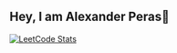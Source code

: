 ## Hey, I am Alexander Peras👋
[![LeetCode Stats](https://leetcard.jacoblin.cool/AlexthePear?theme=dark&font=Actor&ext=heatmap)](https://leetcode.com/u/AlexthePear/)
<!--
**AlexthePear/AlexthePear** is a ✨ _special_ ✨ repository because its `README.md` (this file) appears on your GitHub profile.

Here are some ideas to get you started:

- 🔭 I’m currently working on ...
- 🌱 I’m currently learning ...
- 👯 I’m looking to collaborate on ...
- 🤔 I’m looking for help with ...
- 💬 Ask me about ...
- 📫 How to reach me: ...
- 😄 Pronouns: ...
- ⚡ Fun fact: ...
-->

